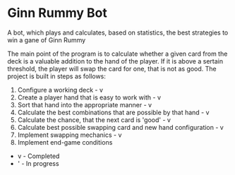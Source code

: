 # Ginn Rummy Bot
 A bot, which plays and calculates, based on statistics, the best strategies to win a gane of Ginn Rummy


The main point of the program is to calculate whether a given card from the deck is a valuable addition to the hand of the player.
If it is above a sertain threshold, the player will swap the card for one, that is not as good. 
The project is built in steps as follows:
1) Configure a working deck - v
2) Create a player hand that is easy to work with - v
3) Sort that hand into the appropriate manner - v
4) Calculate the best combinations that are possible by that hand - v
5) Calculate the chance, that the next card is 'good' - v
6) Calculate best possible swapping card and new hand configuration - v
7) Implement swapping mechanics - v
8) Implement end-game conditions
 * v - Completed
 * ' - In progress
